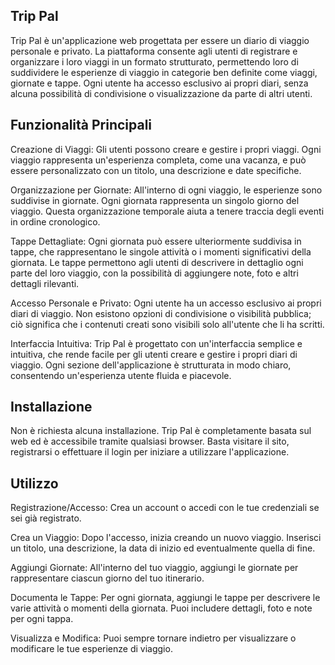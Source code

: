 ## Trip Pal

Trip Pal è un'applicazione web progettata per essere un diario di viaggio personale e privato. La piattaforma consente agli utenti di registrare e organizzare i loro viaggi in un formato strutturato, permettendo loro di suddividere le esperienze di viaggio in categorie ben definite come viaggi, giornate e tappe. Ogni utente ha accesso esclusivo ai propri diari, senza alcuna possibilità di condivisione o visualizzazione da parte di altri utenti.

## Funzionalità Principali

Creazione di Viaggi: Gli utenti possono creare e gestire i propri viaggi. Ogni viaggio rappresenta un'esperienza completa, come una vacanza, e può essere personalizzato con un titolo, una descrizione e date specifiche.

Organizzazione per Giornate: All'interno di ogni viaggio, le esperienze sono suddivise in giornate. Ogni giornata rappresenta un singolo giorno del viaggio. Questa organizzazione temporale aiuta a tenere traccia degli eventi in ordine cronologico.

Tappe Dettagliate: Ogni giornata può essere ulteriormente suddivisa in tappe, che rappresentano le singole attività o i momenti significativi della giornata. Le tappe permettono agli utenti di descrivere in dettaglio ogni parte del loro viaggio, con la possibilità di aggiungere note, foto e altri dettagli rilevanti.

Accesso Personale e Privato: Ogni utente ha un accesso esclusivo ai propri diari di viaggio. Non esistono opzioni di condivisione o visibilità pubblica; ciò significa che i contenuti creati sono visibili solo all'utente che li ha scritti.

Interfaccia Intuitiva: Trip Pal è progettato con un'interfaccia semplice e intuitiva, che rende facile per gli utenti creare e gestire i propri diari di viaggio. Ogni sezione dell'applicazione è strutturata in modo chiaro, consentendo un'esperienza utente fluida e piacevole.

## Installazione

Non è richiesta alcuna installazione. Trip Pal è completamente basata sul web ed è accessibile tramite qualsiasi browser. Basta visitare il sito, registrarsi o effettuare il login per iniziare a utilizzare l'applicazione.

## Utilizzo

Registrazione/Accesso: Crea un account o accedi con le tue credenziali se sei già registrato.

Crea un Viaggio: Dopo l'accesso, inizia creando un nuovo viaggio. Inserisci un titolo, una descrizione, la data di inizio ed eventualmente quella di fine.

Aggiungi Giornate: All'interno del tuo viaggio, aggiungi le giornate per rappresentare ciascun giorno del tuo itinerario.

Documenta le Tappe: Per ogni giornata, aggiungi le tappe per descrivere le varie attività o momenti della giornata. Puoi includere dettagli, foto e note per ogni tappa.

Visualizza e Modifica: Puoi sempre tornare indietro per visualizzare o modificare le tue esperienze di viaggio.
